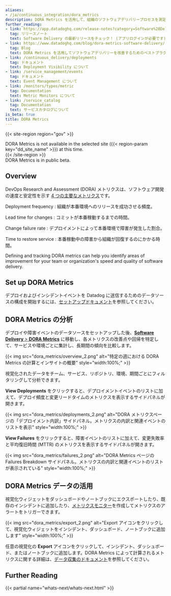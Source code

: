 ```yaml
---
aliases:
- /ja/continuous_integration/dora_metrics
description: DORA Metrics を活用して、組織のソフトウェアデリバリープロセスを測定し、改善する方法を学びましょう。
further_reading:
- link: https://app.datadoghq.com/release-notes?category=Software%20Delivery
  tag: リリースノート
  text: Software Delivery の最新リリースをチェック！ (アプリログインが必要です)。
- link: https://www.datadoghq.com/blog/dora-metrics-software-delivery/
  tag: Blog
  text: DORA Metrics を活用してソフトウェアデリバリーを改善するためのベストプラクティス
- link: /continuous_delivery/deployments
  tag: ドキュメント
  text: Deployment Visibility について
- link: /service_management/events
  tag: ドキュメント
  text: Event Management について
- link: /monitors/types/metric
  tag: Documentation
  text: Metric Monitors について
- link: /service_catalog
  tag: Documentation
  text: サービスカタログについて
is_beta: true
title: DORA Metrics
---
```


{{< site-region region="gov" >}}
<div class="alert alert-warning">DORA Metrics is not available in the selected site ({{< region-param key="dd_site_name" >}}) at this time.</div>
{{< /site-region >}}

<div class="alert alert-warning">DORA Metrics is in public beta.</div>

## Overview

DevOps Research and Assessment (DORA) メトリクスは、ソフトウェア開発の速度と安定性を示す [4 つの主要なメトリクス][1]です。

Deployment frequency
: 組織が本番環境へのリリースを成功させる頻度。

Lead time for changes
: コミットが本番稼動するまでの時間。

Change failure rate
: デプロイメントによって本番環境で障害が発生した割合。

Time to restore service
: 本番稼動中の障害から組織が回復するのにかかる時間。

Defining and tracking DORA metrics can help you identify areas of improvement for your team or organization's speed and quality of software delivery.

## Set up DORA Metrics

デプロイおよびインシデントイベントを Datadog に送信するためのデータソースの構成を開始するには、[セットアップドキュメント][2]を参照してください。

## DORA Metrics の分析

デプロイや障害イベントのデータソースをセットアップした後、[**Software Delivery** > **DORA Metrics**][4] に移動し、各メトリクスの改善点や回帰を特定して、サービスや環境ごとに集計し、長期間の傾向を比較します。

{{< img src="dora_metrics/overview_2.png" alt="特定の週における DORA Metrics の計算とインサイトの概要" style="width:100%;" >}}

視覚化されたデータをチーム、サービス、リポジトリ、環境、期間ごとにフィルタリングして分析できます。

**View Deployments** をクリックすると、デプロイメントイベントのリストに加えて、デプロイ頻度と変更リードタイムのメトリクスを表示するサイドパネルが開きます。

{{< img src="dora_metrics/deployments_2.png" alt="DORA メトリクスページの「デプロイメント内訳」サイドパネル。メトリクスの内訳と関連イベントのリストを表示" style="width:100%;" >}}

**View Failures** をクリックすると、障害イベントのリストに加えて、変更失敗率と平均復旧時間 (MTTR) のメトリクスを表示するサイドパネルが開きます。

{{< img src="dora_metrics/failures_2.png" alt="DORA Metrics ページの Failures Breakdown サイドパネル。メトリクスの内訳と関連イベントのリストが表示されている" style="width:100%;" >}}

## DORA Metrics データの活用

視覚化ウィジェットをダッシュボードやノートブックにエクスポートしたり、既存のインシデントに追加したり、[メトリクスモニター][5]を作成してメトリクスのアラートをトリガーできます。

{{< img src="dora_metrics/export_2.png" alt="Export アイコンをクリックして、視覚化ウィジェットをインシデント、ダッシュボード、ノートブックに追加します" style="width:100%;" >}}

任意の視覚化の **Export** アイコンをクリックして、インシデント、ダッシュボード、またはノートブックに追加します。DORA Metrics によって計算されるメトリクスに関する詳細は、[データ収集のドキュメント][3]を参照してください。

## Further Reading

{{< partial name="whats-next/whats-next.html" >}}

[1]: https://www.datadoghq.com/knowledge-center/dora-metrics/
[2]: /ja/dora_metrics/setup/
[3]: /ja/dora_metrics/data_collected/
[4]: https://app.datadoghq.com/ci/dora
[5]: /ja/monitors/types/metric/?tab=threshold
[6]: /ja/monitors/